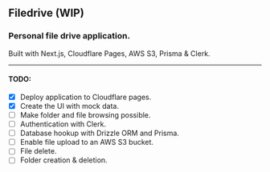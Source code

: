 ## Filedrive (WIP)

### Personal file drive application.

Built with Next.js, Cloudflare Pages, AWS S3, Prisma & Clerk.
___
#### TODO:

- [x] Deploy application to Cloudflare pages.
- [x] Create the UI with mock data.
- [ ] Make folder and file browsing possible.
- [ ] Authentication with Clerk.
- [ ] Database hookup with Drizzle ORM and Prisma.
- [ ] Enable file upload to an AWS S3 bucket.
- [ ] File delete.
- [ ] Folder creation & deletion.